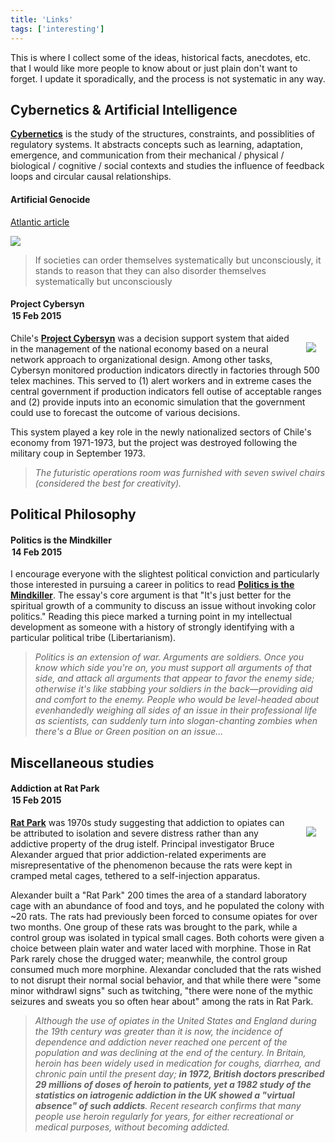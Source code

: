 ```yaml
---
title: 'Links'
tags: ['interesting']
---
```

<!-- collection: pages -->

This is where I collect some of the ideas, historical facts, anecdotes, etc. that I would like more people to know about or just plain don't want to forget. I update it sporadically, and the process is not systematic in any way.

## Cybernetics & Artificial Intelligence

[**Cybernetics**](http://en.wikipedia.org/wiki/Cybernetics) is the study of the structures, constraints, and possiblities of regulatory systems. It abstracts concepts such as learning, adaptation, emergence, and communication from their mechanical / physical / biological / cognitive / social contexts and studies the influence of feedback loops and circular causal relationships.

 
#### Artificial Genocide
[Atlantic article](http://www.theatlantic.com/magazine/archive/2002/04/seeing-around-corners/302471/)

![](http://cdn.theatlantic.com/static/coma/images/issues/200204/figure5-vs.gif)

> If societies can order themselves systematically but unconsciously, it stands to reason that they can also disorder themselves systematically but unconsciously



#### Project Cybersyn <div class='time pull-right' style='margin:2px'>15 Feb 2015</div>
<img src='http://www.redpepper.org.uk/wp-content/uploads/cybersyn.jpg' style='float:right; margin:15px; max-width:60%'/>

Chile's [**Project Cybersyn**](http://en.wikipedia.org/wiki/Project_Cybersyn) was a decision support system that aided in the management of the national economy based on a neural network approach to organizational design. Among other tasks, Cybersyn monitored production indicators directly in factories through 500 telex machines. This served to (1) alert workers and in extreme cases the central government if production indicators fell outise of acceptable ranges and (2) provide inputs into an economic simulation that the government could use to forecast the outcome of various decisions.

This system played a key role in the newly nationalized sectors of Chile's economy from 1971-1973, but the project was destroyed following the military coup in September 1973.

> *The futuristic operations room was furnished with seven swivel chairs (considered the best for creativity).*

<!-- ## Rationality & Cognitive Biases -->

## Political Philosophy

#### Politics is the Mindkiller <div class='time pull-right' style='margin:2px'>14 Feb 2015</div>
I encourage everyone with the slightest political conviction and particularly those interested in pursuing a career in politics to read [**Politics is the Mindkiller**](http://lesswrong.com/lw/gw/politics_is_the_mindkiller/). The essay's core argument is that "It's just better for the spiritual growth of a community to discuss an issue without invoking color politics." Reading this piece marked a turning point in my intellectual development as someone with a history of strongly identifying with a particular political tribe (Libertarianism).

> *Politics is an extension of war.  Arguments are soldiers.  Once you know which side you're on, you must support all arguments of that side, and attack all arguments that appear to favor the enemy side; otherwise it's like stabbing your soldiers in the back—providing aid and comfort to the enemy.  People who would be level-headed about evenhandedly weighing all sides of an issue in their professional life as scientists, can suddenly turn into slogan-chanting zombies when there's a Blue or Green position on an issue...*




## Miscellaneous studies

#### Addiction at Rat Park <div class='time pull-right' style='margin:2px'>15 Feb 2015</div>
<img src='http://sos.fishki.net/upload/en/201309/18/13402/d501eedb0fa9212d323b6b6d7681fa7f.png' style='float:right; margin:15px; max-width:50%'>

[**Rat Park**](http://en.wikipedia.org/wiki/Rat_Park?utm_source=hackernewsletter&utm_medium=email&utm_term=learn) was 1970s study suggesting that addiction to opiates can be attributed to isolation and severe distress rather than any addictive property of the drug istelf. Principal investigator Bruce Alexander argued that prior addiction-related experiments are misrepresentative of the phenomenon because the rats were kept in cramped metal cages, tethered to a self-injection apparatus.

Alexander built a "Rat Park" 200 times the area of a standard laboratory cage with an abundance of food and toys, and he populated the colony with ~20 rats. The rats had previously been forced to consume opiates for over two months. One group of these rats was brought to the park, while a control group was isolated in typical small cages. Both cohorts were given a choice between plain water and water laced with morphine. Those in Rat Park rarely chose the drugged water; meanwhile, the control group consumed much more morphine. Alexandar concluded that the rats wished to not disrupt their normal social behavior, and that while there were "some minor withdrawl signs" such as twitching, "there were none of the mythic seizures and sweats you so often hear about" among the rats in Rat Park.

> *Although the use of opiates in the United States and England during the 19th century was greater than it is now, the incidence of dependence and addiction never reached one percent of the population and was declining at the end of the century. In Britain, heroin has been widely used in medication for coughs, diarrhea, and chronic pain until the present day; **in 1972, British doctors prescribed 29 millions of doses of heroin to patients, yet a 1982 study of the statistics on iatrogenic addiction in the UK showed a "virtual absence" of such addicts**. Recent research confirms that many people use heroin regularly for years, for either recreational or medical purposes, without becoming addicted.*
